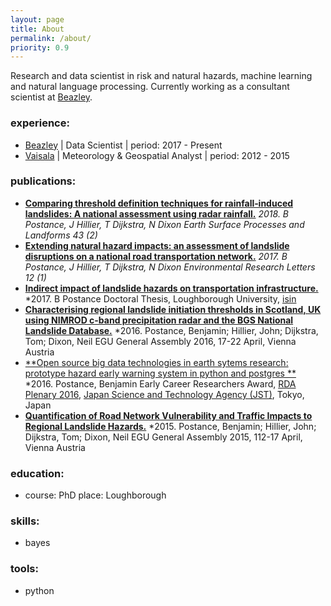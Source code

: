 ```yaml
---
layout: page
title: About
permalink: /about/
priority: 0.9
---
```


Research and data scientist in risk and natural hazards, machine learning and natural language processing. 
Currently working as a consultant scientist at [Beazley](https://www.beazley.com/london_market.html).

### experience:
 - [Beazley](https://www.beazley.com/london_market.html) | Data Scientist | period: 2017 - Present
 - [Vaisala](https://www.vaisala.com/en) | Meteorology & Geospatial Analyst | period: 2012 - 2015
	
### publications:
- [**Comparing threshold definition techniques for rainfall‐induced landslides: A national assessment using radar rainfall.**](https://onlinelibrary.wiley.com/doi/pdf/10.1002/esp.4202)
	*2018. B Postance, J Hillier, T Dijkstra, N Dixon
	Earth Surface Processes and Landforms 43 (2)*
- [**Extending natural hazard impacts: an assessment of landslide disruptions on a national road transportation network.**](https://iopscience.iop.org/article/10.1088/1748-9326/aa5555/meta)
	*2017. B Postance, J Hillier, T Dijkstra, N Dixon
	Environmental Research Letters 12 (1)*
- [**Indirect impact of landslide hazards on transportation infrastructure.**](https://ethos.bl.uk/OrderDetails.do?uin=uk.bl.ethos.747889)
	*2017. B Postance
	Doctoral Thesis, Loughborough University, [isin](http://www.isni.org/isni/0000000472327336)
- [**Characterising regional landslide initiation thresholds in Scotland, UK using NIMROD c-band precipitation radar and the BGS National Landslide Database.**](http://adsabs.harvard.edu/abs/2016EGUGA..18.4480P)
	*2016. Postance, Benjamin; Hillier, John; Dijkstra, Tom; Dixon, Neil
	EGU General Assembly 2016, 17-22 April, Vienna Austria
- [**Open source big data technologies in earth sytems research: prototype hazard early warning system in python and postgres **](https://rd-alliance.org/early-career-european-researchers-scientists-working-data-march-2016.html)
	*2016. Postance, Benjamin
	Early Career Researchers Award, [RDA Plenary 2016](https://rd-alliance.org/plenaries/rda-seventh-plenary-meeting-tokyo-japan), [Japan Science and Technology Agency (JST)](http://www.jst.go.jp/EN/), Tokyo, Japan
- [**Quantification of Road Network Vulnerability and Traffic Impacts to Regional Landslide Hazards.**](http://adsabs.harvard.edu/abs/2015EGUGA..17.3677P)
	*2015. Postance, Benjamin; Hillier, John; Dijkstra, Tom; Dixon, Neil
	EGU General Assembly 2015, 112-17 April, Vienna Austria

	
### education:
  - course: PhD
    place: Loughborough

### skills:
  - bayes

### tools:
  - python
